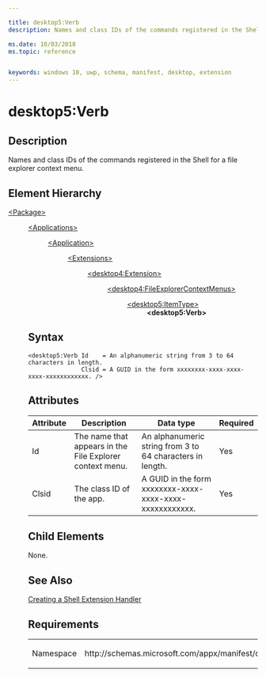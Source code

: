 ```yaml
---

title: desktop5:Verb
description: Names and class IDs of the commands registered in the Shell for a file explorer context menu.

ms.date: 10/03/2018
ms.topic: reference


keywords: windows 10, uwp, schema, manifest, desktop, extension 
---
```


# desktop5:Verb

## Description
Names and class IDs of the commands registered in the Shell for a file explorer context menu.

## Element Hierarchy
<dl>
<dt><a href="element-package.md">&lt;Package&gt;</a></dt>
<dd>
<dl>
<dt><a href="element-applications.md">&lt;Applications&gt;</a></dt>
<dd>
<dl>
<dt><a href="element-application.md">&lt;Application&gt;</a></dt>
<dd>
<dl>
<dt><a href="element-1-extensions.md">&lt;Extensions&gt;</a></dt>
<dd>
<dl>
<dt><a href="element-desktop4-extension.md">&lt;desktop4:Extension&gt;</a></dt>
<dd>
<dl>
<dt><a href="element-desktop4-fileexplorercontextmenus.md">&lt;desktop4:FileExplorerContextMenus&gt;</a></dt>
<dd>
<dl>
<dt><a href="element-desktop5-itemtype.md">&lt;desktop5:ItemType&gt;</a></dt>
<dd><b>&lt;desktop5:Verb&gt;</b></dd>
</dl>
</dd>
</dl>
</dd>
</dl>
</dd>
</dl>
</dd>
</dl>
</dd>
</dl>


## Syntax
```syntax
<desktop5:Verb Id    = An alphanumeric string from 3 to 64 characters in length. 
               Clsid = A GUID in the form xxxxxxxx-xxxx-xxxx-xxxx-xxxxxxxxxxxx. />
```

## Attributes
| Attribute | Description | Data type | Required |
|-----------|-------------|-----------|----------|
| Id | The name that appears in the File Explorer context menu. | An alphanumeric string from 3 to 64 characters in length. | Yes |
| Clsid | The class ID of the app. | A GUID in the form xxxxxxxx-xxxx-xxxx-xxxx-xxxxxxxxxxxx. | Yes |

## Child Elements
None.

## See Also
[Creating a Shell Extension Handler](https://msdn.microsoft.com/library/windows/desktop/cc144067.aspx)

## Requirements

<table>
<colgroup>
<col width="50%" />
<col width="50%" />
</colgroup>
<tbody>
<tr class="odd">
<td><p>Namespace</p></td>
<td><p>http://schemas.microsoft.com/appx/manifest/desktop/windows10/5</p></td>
</tr>
</tbody>
</table>